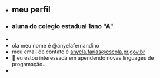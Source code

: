 - ## meu perfil
- ### aluna do colegio estadual 1ano "A"
- 
- ola meu nome é @anyelafernandino
- meu email de contato é anyela.farias@escola.pr.gov.br
- 👀 eu estou interessada em apendendo novas linguages de progamação... 
- 
